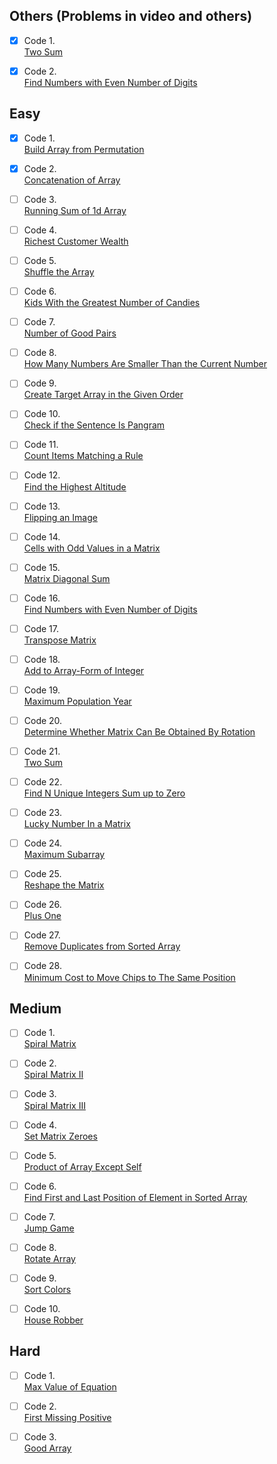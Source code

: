 ## Others (Problems in video and others)

- [x] Code 1.  
[Two Sum](https://leetcode.com/problems/two-sum/)

- [x] Code 2.  
[Find Numbers with Even Number of Digits](https://leetcode.com/problems/find-numbers-with-even-number-of-digits/)


## Easy

- [x] Code 1.  
[Build Array from Permutation](https://leetcode.com/problems/build-array-from-permutation/)

- [x] Code 2.  
[Concatenation of Array](https://leetcode.com/problems/concatenation-of-array/)

- [ ] Code 3.  
[Running Sum of 1d Array](https://leetcode.com/problems/running-sum-of-1d-array/)

- [ ] Code 4.  
[Richest Customer Wealth](https://leetcode.com/problems/richest-customer-wealth/)

- [ ] Code 5.  
[Shuffle the Array](https://leetcode.com/problems/shuffle-the-array/)

- [ ] Code 6.  
[Kids With the Greatest Number of Candies](https://leetcode.com/problems/kids-with-the-greatest-number-of-candies/)

- [ ] Code 7.  
[Number of Good Pairs](https://leetcode.com/problems/number-of-good-pairs/)

- [ ] Code 8.  
[How Many Numbers Are Smaller Than the Current Number](https://leetcode.com/problems/how-many-numbers-are-smaller-than-the-current-number/)

- [ ] Code 9.  
[Create Target Array in the Given Order](https://leetcode.com/problems/create-target-array-in-the-given-order/)

- [ ] Code 10.  
[Check if the Sentence Is Pangram](https://leetcode.com/problems/check-if-the-sentence-is-pangram/)

- [ ] Code 11.  
[Count Items Matching a Rule](https://leetcode.com/problems/count-items-matching-a-rule/)

- [ ] Code 12.  
[Find the Highest Altitude](https://leetcode.com/problems/find-the-highest-altitude/)

- [ ] Code 13.  
[Flipping an Image](https://leetcode.com/problems/flipping-an-image/)

- [ ] Code 14.  
[Cells with Odd Values in a Matrix](https://leetcode.com/problems/cells-with-odd-values-in-a-matrix/)

- [ ] Code 15.  
[Matrix Diagonal Sum](https://leetcode.com/problems/matrix-diagonal-sum/)

- [ ] Code 16.  
[Find Numbers with Even Number of Digits](https://leetcode.com/problems/find-numbers-with-even-number-of-digits/)

- [ ] Code 17.  
[Transpose Matrix](https://leetcode.com/problems/transpose-matrix/)

- [ ] Code 18.  
[Add to Array-Form of Integer](https://leetcode.com/problems/add-to-array-form-of-integer/)

- [ ] Code 19.  
[Maximum Population Year](https://leetcode.com/problems/maximum-population-year/)

- [ ] Code 20.  
[Determine Whether Matrix Can Be Obtained By Rotation](https://leetcode.com/problems/determine-whether-matrix-can-be-obtained-by-rotation/)

- [ ] Code 21.  
[Two Sum](https://leetcode.com/problems/two-sum/)

- [ ] Code 22.  
[Find N Unique Integers Sum up to Zero](https://leetcode.com/problems/find-n-unique-integers-sum-up-to-zero/)

- [ ] Code 23.  
[Lucky Number In a Matrix](https://leetcode.com/problems/lucky-numbers-in-a-matrix/)

- [ ] Code 24.  
[Maximum Subarray](https://leetcode.com/problems/maximum-subarray/)

- [ ] Code 25.  
[Reshape the Matrix](https://leetcode.com/problems/reshape-the-matrix/)

- [ ] Code 26.  
[Plus One](https://leetcode.com/problems/plus-one/)

- [ ] Code 27.  
[Remove Duplicates from Sorted Array](https://leetcode.com/problems/remove-duplicates-from-sorted-array/)

- [ ] Code 28.  
[Minimum Cost to Move Chips to The Same Position](https://leetcode.com/problems/minimum-cost-to-move-chips-to-the-same-position/)


## Medium

- [ ] Code 1.  
[Spiral Matrix](https://leetcode.com/problems/spiral-matrix/)

- [ ] Code 2.  
[Spiral Matrix II](https://leetcode.com/problems/spiral-matrix-ii/)

- [ ] Code 3.  
[Spiral Matrix III](https://leetcode.com/problems/spiral-matrix-iii/)

- [ ] Code 4.  
[Set Matrix Zeroes](https://leetcode.com/problems/set-matrix-zeroes/)

- [ ] Code 5.  
[Product of Array Except Self](https://leetcode.com/problems/product-of-array-except-self/)

- [ ] Code 6.  
[Find First and Last Position of Element in Sorted Array](https://leetcode.com/problems/find-first-and-last-position-of-element-in-sorted-array/)

- [ ] Code 7.  
[Jump Game](https://leetcode.com/problems/jump-game/)

- [ ] Code 8.  
[Rotate Array](https://leetcode.com/problems/rotate-array/)

- [ ] Code 9.  
[Sort Colors](https://leetcode.com/problems/sort-colors/)

- [ ] Code 10.  
[House Robber](https://leetcode.com/problems/house-robber/)


## Hard

- [ ] Code 1.  
[Max Value of Equation](https://leetcode.com/problems/max-value-of-equation/)

- [ ] Code 2.  
[First Missing Positive](https://leetcode.com/problems/first-missing-positive/)

- [ ] Code 3.  
[Good Array](https://leetcode.com/problems/check-if-it-is-a-good-array/)
